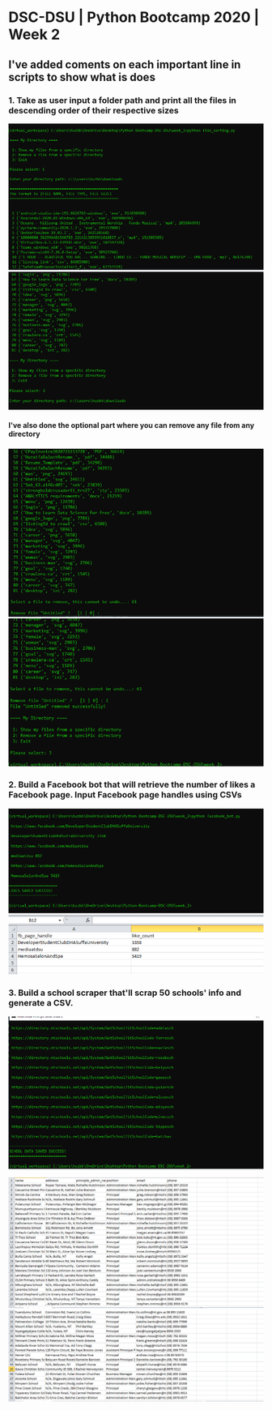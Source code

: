 # DSC-DSU | Python Bootcamp 2020 | Week 2

## I've added coments on each important line in scripts to show what is does

### 1. Take as user input a folder path and print all the files in descending order of their respective sizes


![](images/1a.PNG)
![](images/1b.PNG)

#### I've also done the optional part where you can remove any file from any directory

![](images/1c.PNG)
![](images/1e.PNG)

    

### 2. Build a Facebook bot that will retrieve the number of likes a Facebook page. Input Facebook page handles using CSVs

![](images/2.PNG)
![](images/2b.PNG)



### 3. Build a school scraper that'll scrap 50 schools' info and generate a CSV.

![](images/3.PNG)

![](images/3a.PNG)
![](images/3b.PNG)
